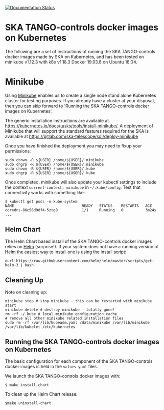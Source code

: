 

[![Documentation Status](https://readthedocs.org/projects/ska-tango-imagesges/badge/?version=latest)](https://developer.skatelescope.org/projecska-tango-imagesimages/en/latest/?badge=latest)


SKA TANGO-controls docker images on Kubernetes
==============================================

The following are a set of instructions of running the SKA TANGO-controls docker images made by SKA on Kubernetes, and has been tested on minikube v1.12.3 with k8s v1.18.3 Docker 19.03.8 on Ubuntu 18.04.

Minikube
========

Using [Minikube](https://kubernetes.io/docs/getting-started-guides/minikube/) enables us to create a single node stand alone Kubernetes cluster for testing purposes.  If you already have a cluster at your disposal, then you can skip forward to 'Running the SKA TANGO-controls docker images on Kubernetes'.

The generic installation instructions are available at https://kubernetes.io/docs/tasks/tools/install-minikube/. A deployment of Minikube that will support the standard features required for the SKA is available at https://gitlab.com/ska-telescope/sdi/deploy-minikube

Once you have finished the deployment you may need to fixup your permissions:
```
sudo chown -R ${USER} /home/${USER}/.minikube
sudo chgrp -R ${USER} /home/${USER}/.minikube
sudo chown -R ${USER} /home/${USER}/.kube
sudo chgrp -R ${USER} /home/${USER}/.kube
```

Once completed, minikube will also update your kubectl settings to include the context `current-context: minikube` in `~/.kube/config`.  Test that connectivity works with something like:
```
$ kubectl get pods -n kube-system
NAME                               READY   STATUS    RESTARTS   AGE
coredns-86c58d9df4-5ztg8           1/1     Running   0          3m24s
...
```

Helm Chart
----------

The Helm Chart based install of the SKA TANGO-controls docker images relies on [Helm](https://docs.helm.sh/using_helm/#installing-helm) (surprise!).  If your system does not have a running version of Helm the easiest way to install one is using the install script:
```
curl https://raw.githubusercontent.com/helm/helm/master/scripts/get-helm-3 | bash
```

Cleaning Up
-----------

Note on cleaning up:
```
minikube stop # stop minikube - this can be restarted with minikube start
minikube delete # destroy minikube - totally gone!
rm -rf ~/.kube # local minikube configuration cache
# remove all other minikube related installation files
sudo rm -rf /var/lib/kubeadm.yaml /data/minikube /var/lib/minikube /var/lib/kubelet /etc/kubernetes
```

Running the SKA TANGO-controls docker images on Kubernetes
----------------------------------------------------------
The basic configuration for each component of the SKA TANGO-controls docker images is held in the `values.yaml` files.

We launch the SKA TANGO-controls docker images with:
```
$ make install-chart
```

To clean up the Helm Chart release:
```
$make uninstall-chart
```